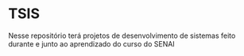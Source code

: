 # TSIS
Nesse repositório terá  projetos de desenvolvimento de sistemas feito durante e junto ao aprendizado do curso do SENAI
